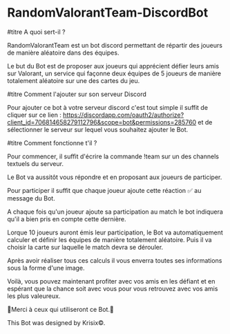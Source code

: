 # RandomValorantTeam-DiscordBot

#titre A quoi sert-il ?

RandomValorantTeam est un bot discord permettant de répartir des joueurs de manière aléatoire dans des équipes. 

Le but du Bot est de proposer aux joueurs qui apprécient défier leurs amis sur Valorant, un service qui façonne deux équipes de 5 joueurs de manière totalement aléatoire sur une des cartes du jeu.

#titre Comment l'ajouter sur son serveur Discord

Pour ajouter ce bot à votre serveur discord c'est tout simple il suffit de cliquer sur ce lien :
https://discordapp.com/oauth2/authorize?client_id=706814658279112796&scope=bot&permissions=285760
et de sélectionner le serveur sur lequel vous souhaitez ajouter le Bot.

#titre Comment fonctionne t'il ?

Pour commencer, il suffit d'écrire la commande !team sur un des channels textuels du serveur.

Le Bot va aussitôt vous répondre et en proposant aux joueurs de participer.

Pour participer il suffit que chaque joueur ajoute cette réaction ✅ au message du Bot. 

A chaque fois qu'un joueur ajoute sa participation au match le bot indiquera qu'il a bien pris en compte cette dernière.

Lorque 10 joueurs auront émis leur participation, le Bot va automatiquement calculer et définir les équipes de manière totalement aléatoire. Puis il va choisir la carte sur laquelle le match devra se dérouler.

Après avoir réaliser tous ces calculs il vous enverra toutes ses informations sous la forme d'une image. 

Voilà, vous pouvez maintenant profiter avec vos amis en les défiant et en espérant que la chance soit avec vous pour vous retrouvez avec vos amis les plus valeureux.

🙏Merci à ceux qui utiliseront ce Bot.🙏


This Bot was designed by Krisix©.
